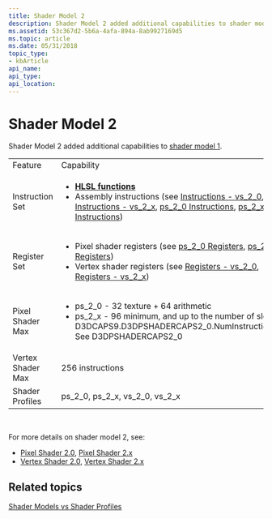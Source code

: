 ```yaml
---
title: Shader Model 2
description: Shader Model 2 added additional capabilities to shader model 1.
ms.assetid: 53c367d2-5b6a-4afa-894a-8ab9927169d5
ms.topic: article
ms.date: 05/31/2018
topic_type: 
- kbArticle
api_name: 
api_type: 
api_location: 
---
```


# Shader Model 2

Shader Model 2 added additional capabilities to [shader model 1](dx-graphics-hlsl-sm1.md).



<table>
<colgroup>
<col style="width: 50%" />
<col style="width: 50%" />
</colgroup>
<tbody>
<tr class="odd">
<td>Feature</td>
<td>Capability</td>
</tr>
<tr class="even">
<td>Instruction Set</td>
<td><ul>
<li><a href="dx-graphics-hlsl-intrinsic-functions.md"><strong>HLSL functions</strong></a></li>
<li>Assembly instructions (see <a href="dx9-graphics-reference-asm-vs-instructions-vs-2-0.md">Instructions - vs_2_0</a>, <a href="dx9-graphics-reference-asm-vs-instructions-vs-2-x.md">Instructions - vs_2_x</a>, <a href="dx9-graphics-reference-asm-ps-instructions-ps-2-0.md">ps_2_0 Instructions</a>, <a href="dx9-graphics-reference-asm-ps-instructions-ps-2-x.md">ps_2_x Instructions</a>)</li>
</ul></td>
</tr>
<tr class="odd">
<td>Register Set</td>
<td><ul>
<li>Pixel shader registers (see <a href="dx9-graphics-reference-asm-ps-registers-ps-2-0.md">ps_2_0 Registers</a>, <a href="dx9-graphics-reference-asm-ps-registers-ps-2-x.md">ps_2_x Registers</a>)</li>
<li>Vertex shader registers (see <a href="dx9-graphics-reference-asm-vs-registers-vs-2-0.md">Registers - vs_2_0</a>, <a href="dx9-graphics-reference-asm-vs-registers-vs-2-x.md">Registers - vs_2_x</a>)</li>
</ul></td>
</tr>
<tr class="even">
<td>Pixel Shader Max</td>
<td><ul>
<li>ps_2_0 - 32 texture + 64 arithmetic</li>
<li>ps_2_x - 96 minimum, and up to the number of slots in D3DCAPS9.D3DPSHADERCAPS2_0.NumInstructionSlots. See D3DPSHADERCAPS2_0</li>
</ul></td>
</tr>
<tr class="odd">
<td>Vertex Shader Max</td>
<td>256 instructions</td>
</tr>
<tr class="even">
<td>Shader Profiles</td>
<td>ps_2_0, ps_2_x, vs_2_0, vs_2_x</td>
</tr>
</tbody>
</table>



 

For more details on shader model 2, see:

-   [Pixel Shader 2.0](dx9-graphics-reference-asm-ps-2-0.md), [Pixel Shader 2.x](dx9-graphics-reference-asm-ps-2-x.md)
-   [Vertex Shader 2.0](dx9-graphics-reference-asm-vs-2-0.md), [Vertex Shader 2.x](dx9-graphics-reference-asm-vs-2-x.md)

## Related topics

<dl> <dt>

[Shader Models vs Shader Profiles](dx-graphics-hlsl-models.md)
</dt> </dl>

 

 




